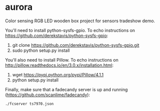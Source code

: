 # aurora
Color sensing RGB LED wooden box project for sensors tradeshow demo.

You'll need to install python-sysfs-gpio.  To echo instructions on https://github.com/derekstavis/python-sysfs-gpio:

1. git clone https://github.com/derekstavis/python-sysfs-gpio.git
2. sudo python setup.py install

You'll also need to install Pillow.  To echo instructions on http://pillow.readthedocs.io/en/3.0.x/installation.html:

1. wget https://pypi.python.org/pypi/Pillow/4.1.1
2. python setup.py install

Finally, make sure that a fadecandy server is up and running (https://github.com/scanlime/fadecandy):

    ./fcserver ts7970.json
